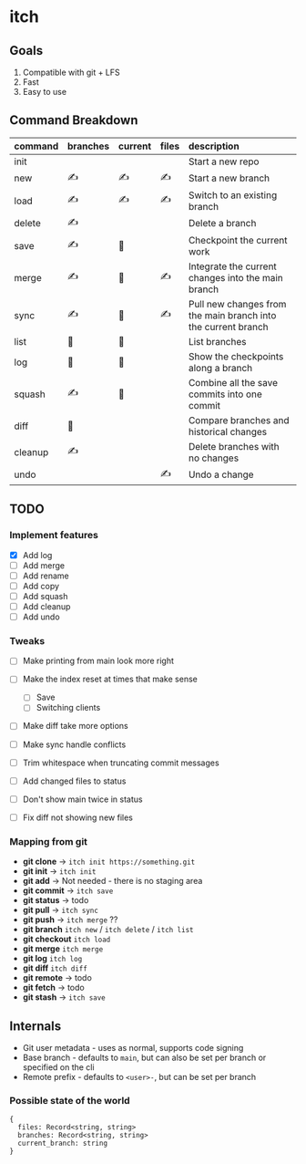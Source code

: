 # itch

## Goals

1. Compatible with git + LFS
2. Fast
3. Easy to use

## Command Breakdown

| command | branches | current | files | description
| :- | :- | :- | :- | :- |
| init   | | | | Start a new repo
| new    | ✍️ | ✍️ | ✍️ | Start a new branch
| load   | ✍️ | ✍️ | ✍️ | Switch to an existing branch
| delete | ✍️ |   |   | Delete a branch
| save   | ✍️ | 📍 |   | Checkpoint the current work
| merge  | ✍️ | 📍 | ✍️ | Integrate the current changes into the main branch
| sync   | ✍️ | 📍 | ✍️ | Pull new changes from the main branch into the current branch
| list   | 👀 | 👀 | |  List branches
| log    | 👀 | 👀 | | Show the checkpoints along a branch
| squash | ✍️ | 📍 | | Combine all the save commits into one commit
| diff | 👀 | | | Compare branches and historical changes
| cleanup | ✍️ | | | Delete branches with no changes
| undo | | | ✍️ | Undo a change

## TODO

### Implement features

- [x] Add log
- [ ] Add merge
- [ ] Add rename
- [ ] Add copy
- [ ] Add squash
- [ ] Add cleanup
- [ ] Add undo

### Tweaks

- [ ] Make printing from main look more right
- [ ] Make the index reset at times that make sense
    - [ ] Save
    - [ ] Switching clients
- [ ] Make diff take more options
- [ ] Make sync handle conflicts
- [ ] Trim whitespace when truncating commit messages
- [ ] Add changed files to status
- [ ] Don't show main twice in status
- [ ] Fix diff not showing new files


### Mapping from git

- **git clone** -> `itch init https://something.git`
-  **git init** -> `itch init`
-  **git add** -> Not needed - there is no staging area
-  **git commit** -> `itch save`
-  **git status** -> todo
-  **git pull** -> `itch sync`
-  **git push** -> `itch merge` ?? 
-  **git branch** `itch new` / `itch delete` / `itch list`
-  **git checkout** `itch load`
-  **git merge** `itch merge`
-  **git log** `itch log`
-  **git diff** `itch diff`
-  **git remote** -> todo
-  **git fetch** -> todo
-  **git stash** -> `itch save`

## Internals

- Git user metadata - uses as normal, supports code signing
- Base branch - defaults to `main`, but can also be set per branch or specified on the cli
- Remote prefix - defaults to `<user>-`, but can be set per branch

### Possible state of the world

```
{
  files: Record<string, string>
  branches: Record<string, string>
  current_branch: string
}
```
